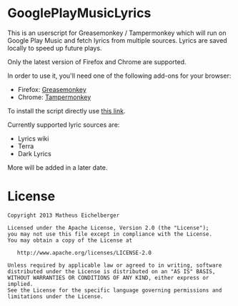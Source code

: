 GooglePlayMusicLyrics
=====================

This is an userscript for Greasemonkey / Tampermonkey which will run on Google Play Music and fetch lyrics from multiple sources. Lyrics are saved locally to speed up future plays.

Only the latest version of Firefox and Chrome are supported.

In order to use it, you'll need one of the following add-ons for your browser:
* Firefox: [Greasemonkey][1]
* Chrome: [Tampermonkey][2]

To install the script directly use [this link][3].

Currently supported lyric sources are:
* Lyrics wiki
* Terra
* Dark Lyrics

More will be added in a later date.

License
=======

    Copyright 2013 Matheus Eichelberger

    Licensed under the Apache License, Version 2.0 (the "License");
    you may not use this file except in compliance with the License.
    You may obtain a copy of the License at

       http://www.apache.org/licenses/LICENSE-2.0

    Unless required by applicable law or agreed to in writing, software
    distributed under the License is distributed on an "AS IS" BASIS,
    WITHOUT WARRANTIES OR CONDITIONS OF ANY KIND, either express or implied.
    See the License for the specific language governing permissions and
    limitations under the License.

 [1]: https://addons.mozilla.org/en-US/firefox/addon/greasemonkey/
 [2]: https://chrome.google.com/webstore/detail/tampermonkey/dhdgffkkebhmkfjojejmpbldmpobfkfo
 [3]: https://github.com/BeowulfBjornson/GooglePlayMusicLyrics/raw/master/google_play_music_lyrics.user.js
